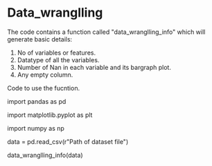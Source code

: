 # Data_wranglling
The code contains a function called "data_wranglling_info" which will generate basic details:
1. No of variables or features.
2. Datatype of all the variables.
3. Number of Nan in each variable and its bargraph plot.
4. Any empty column.

Code to use the fucntion.

import pandas as pd

import matplotlib.pyplot as plt

import numpy as np

data = pd.read_csv(r"Path of dataset file")

data_wranglling_info(data)

